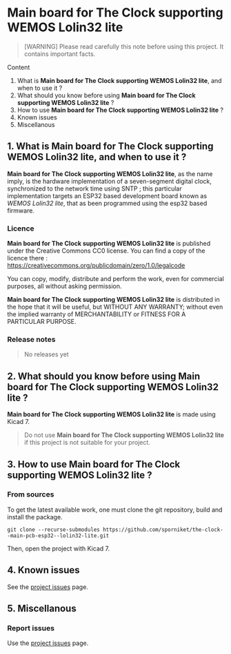 # Main board for The Clock supporting WEMOS Lolin32 lite

> [WARNING] Please read carefully this note before using this project. It contains important facts.

Content

1. What is **Main board for The Clock supporting WEMOS Lolin32 lite**, and when to use it ?
2. What should you know before using **Main board for The Clock supporting WEMOS Lolin32 lite** ?
3. How to use **Main board for The Clock supporting WEMOS Lolin32 lite** ?
4. Known issues
5. Miscellanous

## 1. What is **Main board for The Clock supporting WEMOS Lolin32 lite**, and when to use it ?

**Main board for The Clock supporting WEMOS Lolin32 lite**, as the name imply, is the hardware implementation of a seven-segment digital clock, synchronized to the network time using SNTP ; this particular implementation targets an ESP32 based development board known as _WEMOS Lolin32 lite_, that as been programmed using the esp32 based firmware.


### Licence

**Main board for The Clock supporting WEMOS Lolin32 lite** is published under the Creative Commons CC0 license. You can find a copy of the licence there : https://creativecommons.org/publicdomain/zero/1.0/legalcode

You can copy, modify, distribute and perform the work, even for commercial purposes, all without asking permission.

**Main board for The Clock supporting WEMOS Lolin32 lite** is distributed in the hope that it will be useful, but WITHOUT ANY WARRANTY; without even the implied warranty of MERCHANTABILITY or FITNESS FOR A PARTICULAR PURPOSE.

### Release notes

> No releases yet

## 2. What should you know before using **Main board for The Clock supporting WEMOS Lolin32 lite** ?

**Main board for The Clock supporting WEMOS Lolin32 lite** is made using Kicad 7.

> Do not use **Main board for The Clock supporting WEMOS Lolin32 lite** if this project is not suitable for your project.

## 3. How to use **Main board for The Clock supporting WEMOS Lolin32 lite** ?

### From sources

To get the latest available work, one must clone the git repository, build and install the package.

	git clone --recurse-submodules https://github.com/sporniket/the-clock--main-pcb-esp32--lolin32-lite.git

Then, open the project with Kicad 7.

## 4. Known issues
See the [project issues](https://github.com/sporniket/the-clock--main-pcb-esp32--lolin32-lite/issues) page.

## 5. Miscellanous

### Report issues
Use the [project issues](https://github.com/sporniket/the-clock--main-pcb-esp32--lolin32-lite/issues) page.
